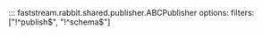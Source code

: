

::: faststream.rabbit.shared.publisher.ABCPublisher
    options:
      filters: ["!^publish$", "!^schema$"]

